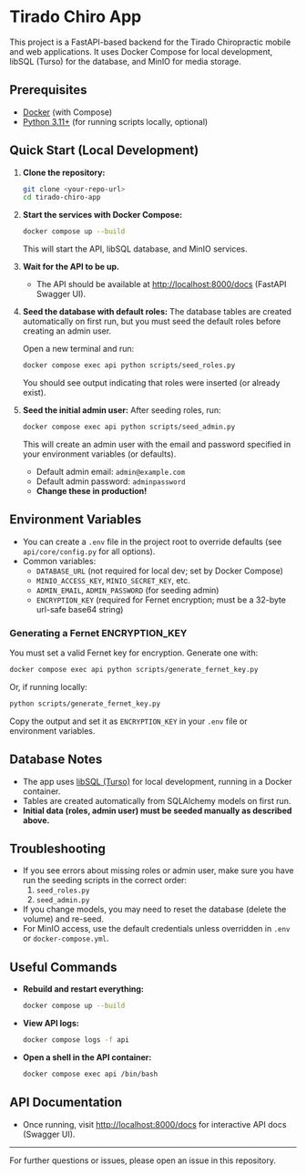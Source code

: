 # Tirado Chiro App

This project is a FastAPI-based backend for the Tirado Chiropractic mobile and web applications. It uses Docker Compose for local development, libSQL (Turso) for the database, and MinIO for media storage.

## Prerequisites

- [Docker](https://www.docker.com/products/docker-desktop) (with Compose)
- [Python 3.11+](https://www.python.org/) (for running scripts locally, optional)

## Quick Start (Local Development)

1. **Clone the repository:**

   ```sh
   git clone <your-repo-url>
   cd tirado-chiro-app
   ```

2. **Start the services with Docker Compose:**

   ```sh
   docker compose up --build
   ```

   This will start the API, libSQL database, and MinIO services.

3. **Wait for the API to be up.**

   - The API should be available at [http://localhost:8000/docs](http://localhost:8000/docs) (FastAPI Swagger UI).

4. **Seed the database with default roles:**
   The database tables are created automatically on first run, but you must seed the default roles before creating an admin user.

   Open a new terminal and run:

   ```sh
   docker compose exec api python scripts/seed_roles.py
   ```

   You should see output indicating that roles were inserted (or already exist).

5. **Seed the initial admin user:**
   After seeding roles, run:

   ```sh
   docker compose exec api python scripts/seed_admin.py
   ```

   This will create an admin user with the email and password specified in your environment variables (or defaults).

   - Default admin email: `admin@example.com`
   - Default admin password: `adminpassword`
   - **Change these in production!**

## Environment Variables

- You can create a `.env` file in the project root to override defaults (see `api/core/config.py` for all options).
- Common variables:
  - `DATABASE_URL` (not required for local dev; set by Docker Compose)
  - `MINIO_ACCESS_KEY`, `MINIO_SECRET_KEY`, etc.
  - `ADMIN_EMAIL`, `ADMIN_PASSWORD` (for seeding admin)
  - `ENCRYPTION_KEY` (required for Fernet encryption; must be a 32-byte url-safe base64 string)

### Generating a Fernet ENCRYPTION_KEY

You must set a valid Fernet key for encryption. Generate one with:

```sh
docker compose exec api python scripts/generate_fernet_key.py
```

Or, if running locally:

```sh
python scripts/generate_fernet_key.py
```

Copy the output and set it as `ENCRYPTION_KEY` in your `.env` file or environment variables.

## Database Notes

- The app uses [libSQL (Turso)](https://libsql.org/) for local development, running in a Docker container.
- Tables are created automatically from SQLAlchemy models on first run.
- **Initial data (roles, admin user) must be seeded manually as described above.**

## Troubleshooting

- If you see errors about missing roles or admin user, make sure you have run the seeding scripts in the correct order:
  1. `seed_roles.py`
  2. `seed_admin.py`
- If you change models, you may need to reset the database (delete the volume) and re-seed.
- For MinIO access, use the default credentials unless overridden in `.env` or `docker-compose.yml`.

## Useful Commands

- **Rebuild and restart everything:**
  ```sh
  docker compose up --build
  ```
- **View API logs:**
  ```sh
  docker compose logs -f api
  ```
- **Open a shell in the API container:**
  ```sh
  docker compose exec api /bin/bash
  ```

## API Documentation

- Once running, visit [http://localhost:8000/docs](http://localhost:8000/docs) for interactive API docs (Swagger UI).

---

For further questions or issues, please open an issue in this repository.
